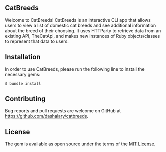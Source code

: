 ## CatBreeds

Welcome to CatBreeds! CatBreeds is an interactive CLI app that allows users to view a list of domestic cat breeds and see additional information about the breed of their choosing. It uses HTTParty to retrieve data from an existing API, TheCatApi, and makes new instances of Ruby objects/classes to represent that data to users.


## Installation

In order to use CatBreeds, please run the following line to install the necessary gems:

    $ bundle install


<!-- ## Development

After checking out the repo, run `bin/setup` to install dependencies. Then, run `rake spec` to run the tests. You can also run `bin/console` for an interactive prompt that will allow you to experiment.

To install this gem onto your local machine, run `bundle exec rake install`. To release a new version, update the version number in `version.rb`, and then run `bundle exec rake release`, which will create a git tag for the version, push git commits and tags, and push the `.gem` file to [rubygems.org](https://rubygems.org). -->

## Contributing

Bug reports and pull requests are welcome on GitHub at https://github.com/dashalary/catbreeds.


## License

The gem is available as open source under the terms of the [MIT License](https://opensource.org/licenses/MIT).
